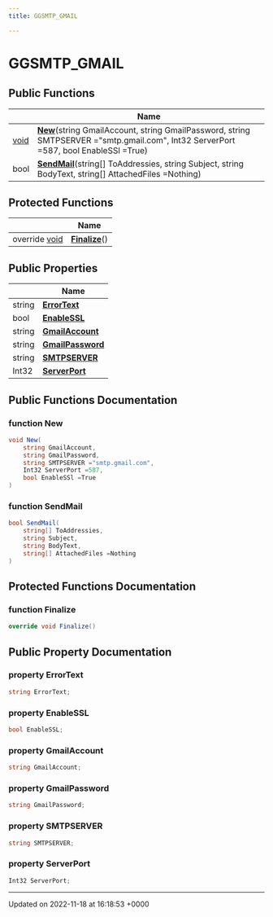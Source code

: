 ```yaml
---
title: GGSMTP_GMAIL

---
```


# GGSMTP_GMAIL





## Public Functions

|                | Name           |
| -------------- | -------------- |
| [void](/SignallingSystem-doc/mainsystem/Files/SerialPixelLeds_8vb/#variable-void) | **[New](/SignallingSystem-doc/mainsystem/Classes/classGGSMTP__GMAIL/#function-new)**(string GmailAccount, string GmailPassword, string SMTPSERVER ="smtp.gmail.com", Int32 ServerPort =587, bool EnableSSl =True) |
| bool | **[SendMail](/SignallingSystem-doc/mainsystem/Classes/classGGSMTP__GMAIL/#function-sendmail)**(string[] ToAddressies, string Subject, string BodyText, string[] AttachedFiles =Nothing) |

## Protected Functions

|                | Name           |
| -------------- | -------------- |
| override [void](/SignallingSystem-doc/mainsystem/Files/SerialPixelLeds_8vb/#variable-void) | **[Finalize](/SignallingSystem-doc/mainsystem/Classes/classGGSMTP__GMAIL/#function-finalize)**() |

## Public Properties

|                | Name           |
| -------------- | -------------- |
| string | **[ErrorText](/SignallingSystem-doc/mainsystem/Classes/classGGSMTP__GMAIL/#property-errortext)**  |
| bool | **[EnableSSL](/SignallingSystem-doc/mainsystem/Classes/classGGSMTP__GMAIL/#property-enablessl)**  |
| string | **[GmailAccount](/SignallingSystem-doc/mainsystem/Classes/classGGSMTP__GMAIL/#property-gmailaccount)**  |
| string | **[GmailPassword](/SignallingSystem-doc/mainsystem/Classes/classGGSMTP__GMAIL/#property-gmailpassword)**  |
| string | **[SMTPSERVER](/SignallingSystem-doc/mainsystem/Classes/classGGSMTP__GMAIL/#property-smtpserver)**  |
| Int32 | **[ServerPort](/SignallingSystem-doc/mainsystem/Classes/classGGSMTP__GMAIL/#property-serverport)**  |

## Public Functions Documentation

### function New

```csharp
void New(
    string GmailAccount,
    string GmailPassword,
    string SMTPSERVER ="smtp.gmail.com",
    Int32 ServerPort =587,
    bool EnableSSl =True
)
```


### function SendMail

```csharp
bool SendMail(
    string[] ToAddressies,
    string Subject,
    string BodyText,
    string[] AttachedFiles =Nothing
)
```


## Protected Functions Documentation

### function Finalize

```csharp
override void Finalize()
```


## Public Property Documentation

### property ErrorText

```csharp
string ErrorText;
```


### property EnableSSL

```csharp
bool EnableSSL;
```


### property GmailAccount

```csharp
string GmailAccount;
```


### property GmailPassword

```csharp
string GmailPassword;
```


### property SMTPSERVER

```csharp
string SMTPSERVER;
```


### property ServerPort

```csharp
Int32 ServerPort;
```


-------------------------------

Updated on 2022-11-18 at 16:18:53 +0000